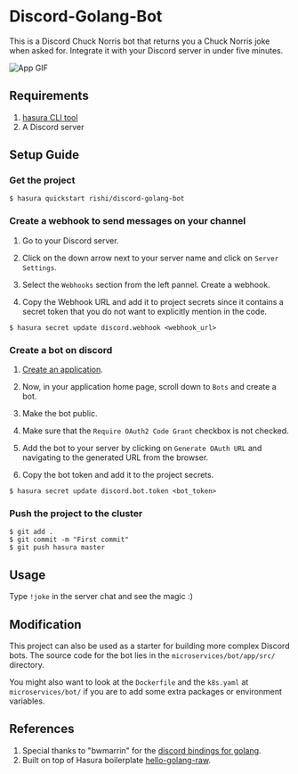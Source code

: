 # Discord-Golang-Bot


This is a Discord Chuck Norris bot that returns you a Chuck Norris joke when asked for. Integrate it with your Discord server in under five minutes.

![App GIF](https://media.giphy.com/media/l0HUoCAP0c9TjZY5O/giphy.gif)

## Requirements

1. [hasura CLI tool](https://docs.hasura.io/0.15/manual/install-hasura-cli.html)
2. A Discord server

## Setup Guide

### Get the project

```
$ hasura quickstart rishi/discord-golang-bot
```

### Create a webhook to send messages on your channel

1. Go to your Discord server.

2. Click on the down arrow next to your server name and click on `Server Settings`.

3. Select the `Webhooks` section from the left pannel. Create a webhook.

4. Copy the Webhook URL and add it to project secrets since it contains a secret token that you do not want to explicitly mention in the code.

```
$ hasura secret update discord.webhook <webhook_url>
```

### Create a bot on discord

1. [Create an application](https://discordapp.com/developers/applications/me).

2. Now, in your application home page, scroll down to `Bots` and create a bot.

3. Make the bot public.

4. Make sure that the `Require OAuth2 Code Grant` checkbox is not checked.

5. Add the bot to your server by clicking on `Generate OAuth URL` and navigating to the generated URL from the browser.

5. Copy the bot token and add it to the project secrets.

```
$ hasura secret update discord.bot.token <bot_token>
```

### Push the project to the cluster

```
$ git add .
$ git commit -m "First commit"
$ git push hasura master
```

## Usage

Type `!joke` in the server chat and see the magic :)

## Modification

This project can also be used as a starter for building more complex Discord bots. The source code for the bot lies in the ``microservices/bot/app/src/`` directory.

You might also want to look at the `Dockerfile` and the `k8s.yaml` at ``microservices/bot/`` if you are to add some extra packages or environment variables.

## References

1. Special thanks to "bwmarrin" for the [discord bindings for golang](https://github.com/bwmarrin/discordgo).
2. Built on top of Hasura boilerplate [hello-golang-raw](https://hasura.io/hub/project/hasura/hello-golang-raw).
